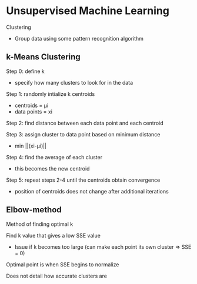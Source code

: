 # Unsupervised Machine Learning
Clustering
- Group data using some pattern recognition algorithm

## k-Means Clustering
Step 0: define k
- specify how many clusters to look for in the data

Step 1: randomly intialize k centroids
- centroids = μi
- data points = xi

Step 2: find distance between each data point and each centroid

Step 3: assign cluster to data point based on minimum distance
- min ||(xi-μi)||

Step 4: find the average of each cluster
- this becomes the new centroid

Step 5: repeat steps 2-4 until the centroids obtain convergence
- position of centroids does not change after additional iterations

## Elbow-method
Method of finding optimal k

Find k value that gives a low SSE value
- Issue if k becomes too large (can make each point its own cluster => SSE = 0)

Optimal point is when SSE begins to normalize

Does not detail how accurate clusters are